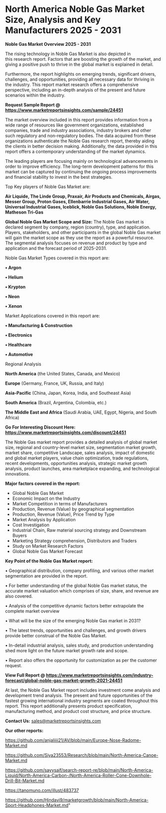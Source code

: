 # North America Noble Gas Market Size, Analysis and Key Manufacturers 2025 - 2031

<Strong> Noble Gas Market Overview 2025 - 2031</strong>

The rising technology in Noble Gas Market is also depicted in this research report. Factors that are boosting the growth of the market, and giving a positive push to thrive in the global market is explained in detail.

Furthermore, the report highlights on emerging trends, significant drivers, challenges, and opportunities, providing all necessary data for thriving in the industry. This report market research offers a comprehensive perspective, including an in-depth analysis of the present and future scenarios within the industry.

<strong>Request Sample Report @ <a href=https://www.marketreportsinsights.com/sample/24451>https://www.marketreportsinsights.com/sample/24451</a></strong>

The market overview included in this report provides information from a wide range of resources like government organizations, established companies, trade and industry associations, industry brokers and other such regulatory and non-regulatory bodies. The data acquired from these organizations authenticate the Noble Gas research report, thereby aiding the clients in better decision making. Additionally, the data provided in this report offers a contemporary understanding of the market dynamics.

The leading players are focusing mainly on technological advancements in order to improve efficiency. The long-term development patterns for this market can be captured by continuing the ongoing process improvements and financial stability to invest in the best strategies.

Top Key players of Noble Gas Market are:

<strong>Air Liquide, The Linde Group, Praxair, Air Products and Chemicals, Airgas, Messer Group, Proton Gases, Ellenbarrie Industrial Gases, Air Water, Universal Industrial Gases, Iceblick, Noble Gas Solutions, Noble Energy, Matheson Tri-Gas</strong>

<strong><b>Global Noble Gas Market Scope and Size:</b></strong>
The Noble Gas market is declared segment by company, region (country), type, and application. Players, stakeholders, and other participants in the global Noble Gas market will gain the market scope as they use the report as a powerful resource. The segmental analysis focuses on revenue and product by type and application and the forecast period of 2025-2031.

Noble Gas Market Types covered in this report are:

<strong>• Argon

• Helium

• Krypton

• Neon

• Xenon</strong>

Market Applications covered in this report are:

<strong>• Manufacturing & Construction

• Electronics

• Healthcare

• Automotive</strong> 

Regional Analysis

<strong>North America</strong> (the United States, Canada, and Mexico)

<strong>Europe</strong> (Germany, France, UK, Russia, and Italy)

<strong>Asia-Pacific</strong> (China, Japan, Korea, India, and Southeast Asia)

<strong>South America</strong> (Brazil, Argentina, Colombia, etc.)

<strong>The Middle East and Africa</strong> (Saudi Arabia, UAE, Egypt, Nigeria, and South Africa)

<strong>Go For Interesting Discount Here: <a href=https://www.marketreportsinsights.com/discount/24451>https://www.marketreportsinsights.com/discount/24451</a></strong>

The Noble Gas market report provides a detailed analysis of global market size, regional and country-level market size, segmentation market growth, market share, competitive Landscape, sales analysis, impact of domestic and global market players, value chain optimization, trade regulations, recent developments, opportunities analysis, strategic market growth analysis, product launches, area marketplace expanding, and technological innovations.

<strong><b>Major factors covered in the report:</b></strong>
<ul>
  <li>Global Noble Gas Market </li>
  <li>Economic Impact on the Industry</li>
  <li>Market Competition in terms of Manufacturers</li>
  <li>Production, Revenue (Value) by geographical segmentation</li>
  <li>Production, Revenue (Value), Price Trend by Type</li>
  <li>Market Analysis by Application</li>
  <li>Cost Investigation</li>
  <li>Industrial Chain, Raw material sourcing strategy and Downstream Buyers</li>
  <li>Marketing Strategy comprehension, Distributors and Traders</li>
  <li>Study on Market Research Factors</li>
  <li>Global Noble Gas Market Forecast</li>
</ul>

<strong><b>Key Point of the Noble Gas Market report:</b></strong>

• Geographical distribution, company profiling, and various other market segmentation are provided in the report.

• For better understanding of the global Noble Gas market status, the accurate market valuation which comprises of size, share, and revenue are also covered.

• Analysis of the competitive dynamic factors better extrapolate the complete market overview

• What will be the size of the emerging Noble Gas market in 2031?

• The latest trends, opportunities and challenges, and growth drivers provide better construal of the Noble Gas Market.

• In-detail industrial analysis, sales study, and production understanding shed more light on the future market growth rate and scope.

• Report also offers the opportunity for customization as per the customer request.

<strong><b>View Full Report @ <a href=https://www.marketreportsinsights.com/industry-forecast/global-noble-gas-market-growth-2021-24451>https://www.marketreportsinsights.com/industry-forecast/global-noble-gas-market-growth-2021-24451</a></b></strong>


At last, the Noble Gas Market report includes investment come analysis and development trend analysis. The present and future opportunities of the fastest growing international industry segments are coated throughout this report. This report additionally presents product specification, manufacturing method, and product cost structure, and price structure.

<strong>Contact Us:</strong>
sales@marketreportsinsights.com

<strong>Our other reports:</strong>

<a href=https://github.com/anjaliiii21/AV/blob/main/Europe-Nose-Radome-Market.md>https://github.com/anjaliiii21/AV/blob/main/Europe-Nose-Radome-Market.md</a>

<a href=https://github.com/Siya23553/Research/blob/main/North-America-Canoe-Market.md>https://github.com/Siya23553/Research/blob/main/North-America-Canoe-Market.md</a>

<a href=https://github.com/sayysaif/search-report-re/blob/main/North-America-Liquid/North-America-Carbon-/North-America-Roller-Cone-Downhole-Drill-Bit-Market.md>https://github.com/sayysaif/search-report-re/blob/main/North-America-Liquid/North-America-Carbon-/North-America-Roller-Cone-Downhole-Drill-Bit-Market.md</a>

<a href=https://tanomuno.com/illust/483737>https://tanomuno.com/illust/483737</a>

<a href=https://github.com/Hindavi9/marketgrowth/blob/main/North-America-Sport-Headphones-Market.md>https://github.com/Hindavi9/marketgrowth/blob/main/North-America-Sport-Headphones-Market.md</a>"
